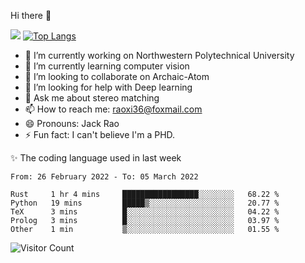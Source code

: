 Hi there 👋

![](https://github-readme-stats.vercel.app/api?username=Raohaocheng)
[![Top Langs](https://github-readme-stats.vercel.app/api/top-langs/?username=Raohaocheng&layout=compact)](https://github.com/anuraghazra/github-readme-stats)

- 🔭 I’m currently working on Northwestern Polytechnical University
- 🌱 I’m currently learning computer vision
- 👯 I’m looking to collaborate on Archaic-Atom
- 🤔 I’m looking for help with Deep learning
- 💬 Ask me about stereo matching
- 📫 How to reach me: raoxi36@foxmail.com
- 😄 Pronouns: Jack Rao
- ⚡ Fun fact: I can't believe I'm a PHD.

✨ The coding language used in last week
<!--START_SECTION:waka-->

```text
From: 26 February 2022 - To: 05 March 2022

Rust     1 hr 4 mins     █████████████████░░░░░░░░   68.22 %
Python   19 mins         █████▒░░░░░░░░░░░░░░░░░░░   20.77 %
TeX      3 mins          █░░░░░░░░░░░░░░░░░░░░░░░░   04.22 %
Prolog   3 mins          █░░░░░░░░░░░░░░░░░░░░░░░░   03.97 %
Other    1 min           ▒░░░░░░░░░░░░░░░░░░░░░░░░   01.55 %
```

<!--END_SECTION:waka-->

![Visitor Count](https://profile-counter.glitch.me/Raohaocheng/count.svg)

